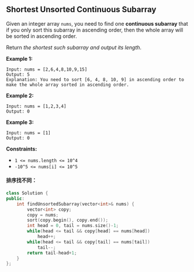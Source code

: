 ## Shortest Unsorted Continuous Subarray

Given an integer array `nums`, you need to find one **continuous subarray** that if you only sort this subarray in ascending order, then the whole array will be sorted in ascending order.

Return *the shortest such subarray and output its length*.

**Example 1:**

```
Input: nums = [2,6,4,8,10,9,15]
Output: 5
Explanation: You need to sort [6, 4, 8, 10, 9] in ascending order to make the whole array sorted in ascending order.
```

**Example 2:**

```
Input: nums = [1,2,3,4]
Output: 0
```

**Example 3:**

```
Input: nums = [1]
Output: 0
```

**Constraints:**

- `1 <= nums.length <= 10^4`
- `-10^5 <= nums[i] <= 10^5`

#### 排序找不同：

```c++
class Solution {
public:
    int findUnsortedSubarray(vector<int>& nums) {
        vector<int> copy;
        copy = nums;
        sort(copy.begin(), copy.end());
        int head = 0, tail = nums.size()-1;
        while(head <= tail && copy[head] == nums[head])
            head++;
        while(head <= tail && copy[tail] == nums[tail])
            tail--;
        return tail-head+1;
    }
};
```

